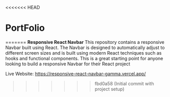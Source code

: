 <<<<<<< HEAD
# PortFolio
=======
**Responsive React Navbar**
This repository contains a responsive Navbar built using React. The Navbar is designed to automatically adjust to different screen sizes and is built using modern React techniques such as hooks and functional components. This is a great starting point for anyone looking to build a responsive Navbar for their React project

Live Website: https://responsive-react-navbar-gamma.vercel.app/
>>>>>>> fbd0a58 (Initial commit with project setup)
